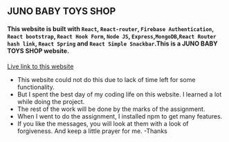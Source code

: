 ## JUNO BABY TOYS SHOP


#### This website is built with `React`, `React-router`, `Firebase Authentication`, `React bootstrap`, `React Hook Form`, `Node JS`, `Express`,`MongoDB`,`React Router hash link`, `React Spring` and `React Simple Snackbar`.This is a JUNO BABY TOYS SHOP website.

[Live link to this website](https://juno-baby-toys-shop.web.app/ "JUNO BABY TOYS SHOP")

- This website could not do this due to lack of time left for some functionality.
- But I spent the best day of my coding life on this website. I learned a lot while doing the project.
- The rest of the work will be done by the marks of the assignment.
- When I went to do the assignment, I installed npm to get many features.
- If you like the messages, you will look at them with a look of forgiveness. And keep a little prayer for me.
-Thanks